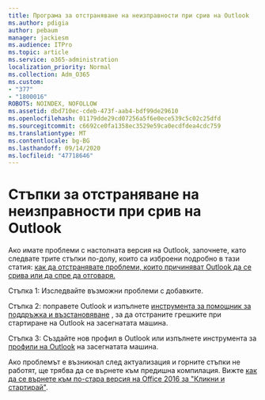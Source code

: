 ```yaml
---
title: Програма за отстраняване на неизправности при срив на Outlook
ms.author: pdigia
author: pebaum
manager: jackiesm
ms.audience: ITPro
ms.topic: article
ms.service: o365-administration
localization_priority: Normal
ms.collection: Adm_O365
ms.custom:
- "377"
- "1800016"
ROBOTS: NOINDEX, NOFOLLOW
ms.assetid: dbd710ec-cdeb-473f-aab4-bdf99de29610
ms.openlocfilehash: 01179dde29cd07256a5f6e0ece539c5c02c25dfd
ms.sourcegitcommit: c6692ce0fa1358ec3529e59ca0ecdfdea4cdc759
ms.translationtype: MT
ms.contentlocale: bg-BG
ms.lasthandoff: 09/14/2020
ms.locfileid: "47718646"
---
```

# <a name="outlook-crash-troubleshooting-steps"></a>Стъпки за отстраняване на неизправности при срив на Outlook

Ако имате проблеми с настолната версия на Outlook, започнете, като следвате трите стъпки по-долу, които са изброени подробно в тази статия: [как да отстранявате проблеми, които причиняват Outlook да се срива или да спре да отговаря.](https://docs.microsoft.com/exchange/troubleshoot/outlook-crashes/crash-issues)
  
Стъпка 1: Изследвайте възможни проблеми с добавките.
  
Стъпка 2: поправете Outlook и изпълнете [инструмента за помощник за поддръжка и възстановяване](https://aka.ms/SaRA-OutlookWontStart) , за да отстраните грешките при стартиране на Outlook на засегнатата машина.
  
Стъпка 3: Създайте нов профил в Outlook или изпълнете инструмента за [профили на Outlook](https://aka.ms/SaRA-OutlookSetupProfile) на засегнатата машина.
  
Ако проблемът е възникнал след актуализация и горните стъпки не работят, ще трябва да се върнете към предишна компилация. Вижте [как да се върнете към по-стара версия на Office 2016 за "Кликни и стартирай"](https://support.microsoft.com/help/2770432).
  